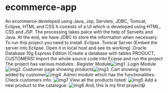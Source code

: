 # ecommerce-app
An ecommerce developed using Java, Jsp, Servlets, JDBC, Tomcat, Eclipse, HTML and CSS
It consists of a UI which is developed using HTML, CSS and JSP.
The processing takes palce with the help of Servelts and Java. 
At the end, we have JDBC to store the information when necessary. 
To run this project you need to install
  .Eclipse
  .Tomcat Server (Embed the server into Eclipse. Open it in local host and see its working)
  .Oracle Database 10g Express Edition (Create a database with tables PRODUCT, CUSTOMERS)
Import the whole source code into Ecipse and run the project
The project has various modules: 
.Register Module![img1](https://user-images.githubusercontent.com/92751444/235295171-4feb267a-e5ce-48da-9cd1-ec2029001c3a.png)
.Login Module![img2](https://user-images.githubusercontent.com/92751444/235295992-58e2abd3-8dac-43c1-a46a-3b0938600e70.png)
.Customer page showing products![img3](https://user-images.githubusercontent.com/92751444/235296048-5e4f3006-2e7b-4948-8d3b-376651cd45a1.png)
.Cart showing items added by customer![img4](https://user-images.githubusercontent.com/92751444/235296069-6ed2dc7b-0833-427d-966b-8d282064024e.png)
.Admin module which has the functionalities:
  Check customers info:
  ![img7](https://user-images.githubusercontent.com/92751444/235296099-66dab34c-f419-439c-a6ae-caebb2cef713.png)
  View all the products listed:
  ![img5](https://user-images.githubusercontent.com/92751444/235296115-fbd5a02e-8935-4380-b20b-a660434247c9.png)
  Add a new product to the catalogue:
  ![img6](https://user-images.githubusercontent.com/92751444/235296132-e1a2afb0-e8ba-487b-aa7e-c604a10e8b48.png)
And, this is my first project😃

